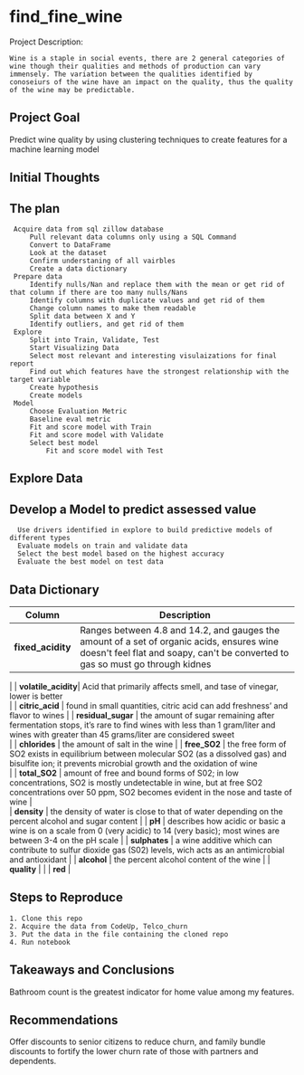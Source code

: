 # find_fine_wine


Project Description:
    
    Wine is a staple in social events, there are 2 general categories of wine though their qualities and methods of production can vary immensely. The variation between the qualities identified by conoseiurs of the wine have an impact on the quality, thus the quality of the wine may be predictable.


## Project Goal

Predict wine quality by using clustering techniques to create features for a machine learning model

 ## Initial Thoughts
 
 ## The plan
 
     Acquire data from sql zillow database
         Pull relevant data columns only using a SQL Command
         Convert to DataFrame
         Look at the dataset
         Confirm understaning of all vairbles
         Create a data dictionary
     Prepare data
         Identify nulls/Nan and replace them with the mean or get rid of that column if there are too many nulls/Nans
         Identify columns with duplicate values and get rid of them
         Change column names to make them readable
         Split data between X and Y
         Identify outliers, and get rid of them
     Explore
         Split into Train, Validate, Test
         Start Visualizing Data
         Select most relevant and interesting visulaizations for final report
         Find out which features have the strongest relationship with the target variable
         Create hypothesis
         Create models
     Model
         Choose Evaluation Metric
         Baseline eval metric
         Fit and score model with Train
         Fit and score model with Validate
         Select best model
             Fit and score model with Test
             
## Explore Data



## Develop a Model to predict assessed value

      Use drivers identified in explore to build predictive models of different types
      Evaluate models on train and validate data
      Select the best model based on the highest accuracy
      Evaluate the best model on test data
      
      
      
  ## Data Dictionary

| **Column**          | **Description**                                            |
|---------------------|--------------------------------------------------------    |
| **fixed_acidity**   | Ranges between 4.8 and 14.2, and gauges the amount of a set of organic acids, ensures wine doesn't feel flat and soapy, can't be converted to gas so must go through kidnes 
   |
| **volatile_acidity**| Acid that primarily affects smell, and tase of vinegar, lower is better    
   |
| **citric_acid**     | found in small quantities, citric acid can add freshness’ and flavor to wines
   |
| **residual_sugar**  | the amount of sugar remaining after fermentation stops, it’s rare to find wines with less than 1 gram/liter and wines with greater than 45 grams/liter are considered sweet         
   |
| **chlorides**       |  the amount of salt in the wine                            |
| **free_SO2**        | the free form of SO2 exists in equilibrium between molecular SO2 (as a dissolved gas) and bisulfite ion; it prevents microbial growth and the oxidation of wine                             
   |
| **total_SO2**       | amount of free and bound forms of S02; in low concentrations, SO2 is mostly undetectable in wine, but at free SO2 concentrations over 50 ppm, SO2 becomes evident in the nose and taste of wine      |  
| **density**         | the density of water is close to that of water depending on the percent alcohol and sugar content
   |
| **pH**              | describes how acidic or basic a wine is on a scale from 0 (very acidic) to 14 (very basic); most wines are between 3-4 on the pH scale
   |
| **sulphates**       | a wine additive which can contribute to sulfur dioxide gas (S02) levels, wich acts as an antimicrobial and antioxidant
   |
| **alcohol**         | the percent alcohol content of the wine
   |
| **quality**         | 
   |
| **red**             |

      

## Steps to Reproduce

    1. Clone this repo
    2. Acquire the data from CodeUp, Telco_churn
    3. Put the data in the file containing the cloned repo
    4. Run notebook
      
     
## Takeaways and Conclusions

Bathroom count is the greatest indicator for home value among my features.
      
      
## Recommendations

Offer discounts to senior citizens to reduce churn, and family bundle discounts to fortify the lower churn rate of those with partners and dependents.
      
      
      
      
      
      
      
      
      
      
      
      
      
      
      
      
      
      
      
      
      
      
      
      
      
      
      
      
      
      
      
      
      
